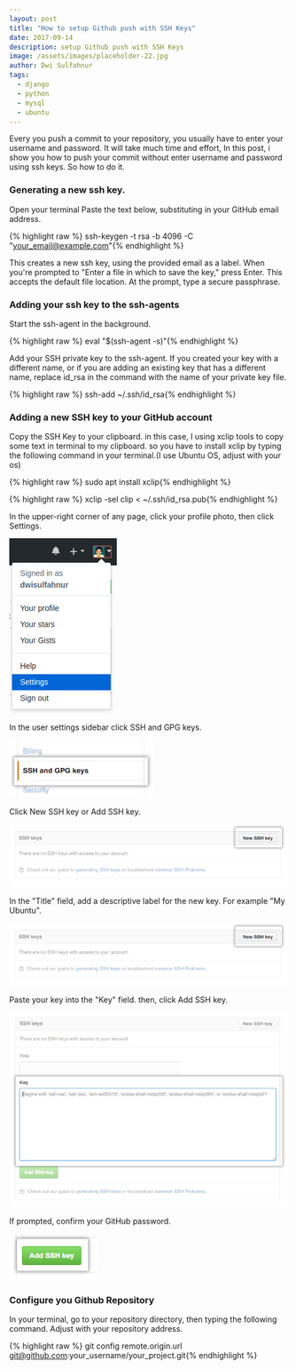 ```yaml
---
layout: post
title: "How to setup Github push with SSH Keys"
date: 2017-09-14
description: setup Github push with SSH Keys
image: /assets/images/placeholder-22.jpg
author: Dwi Sulfahnur
tags:
  - django
  - python
  - mysql
  - ubuntu
---
```


Every you push a commit to your repository, you usually have to enter your username and password. It will take much time and effort, In this post, i show you how to push your commit without enter username and password using ssh keys. So how to do it.

### Generating a new ssh key.
Open your terminal
Paste the text below, substituting in your GitHub email address.

{% highlight raw %}
ssh-keygen -t rsa -b 4096 -C "your_email@example.com"{% endhighlight %}

This creates a new ssh key, using the provided email as a label.
When you're prompted to "Enter a file in which to save the key," press Enter. This accepts the default file location.
At the prompt, type a secure passphrase.

### Adding your ssh key to the ssh-agents
Start the ssh-agent in the background.

{% highlight raw %}
eval "$(ssh-agent -s)"{% endhighlight %}

Add your SSH private key to the ssh-agent. If you created your key with a different name, or if you are adding an existing key that has a different name, replace id_rsa in the command with the name of your private key file.

{% highlight raw %}
ssh-add ~/.ssh/id_rsa{% endhighlight %}


### Adding a new SSH key to your GitHub account

Copy the SSH Key to your clipboard.
in this case, I using xclip tools to copy some text in terminal to my clipboard. so you have to install xclip by typing the following command in your terminal.(I use Ubuntu OS, adjust with your os)

{% highlight raw %}
sudo apt install xclip{% endhighlight %}

{% highlight raw %}
xclip -sel clip < ~/.ssh/id_rsa.pub{% endhighlight %}

In the upper-right corner of any page, click your profile photo, then click Settings.

![Markdowm Image](/assets/images/setup-Github-push-with-SSH-Keys1.png?raw=true)
  

In the user settings sidebar click SSH and GPG keys.

![Markdowm Image](/assets/images/setup-Github-push-with-SSH-Keys2.png?raw=true)

Click New SSH key or Add SSH key.

![Markdowm Image](/assets/images/setup-Github-push-with-SSH-Keys3.png?raw=true)
  
In the "Title" field, add a descriptive label for the new key. For example "My Ubuntu".

![Markdowm Image](/assets/images/setup-Github-push-with-SSH-Keys4.png?raw=true)

Paste your key into the "Key" field.
then, click Add SSH key.

![Markdowm Image](/assets/images/setup-Github-push-with-SSH-Keys5.png?raw=true)
  
If prompted, confirm your GitHub password.

![Markdowm Image](/assets/images/setup-Github-push-with-SSH-Keys6.png?raw=true)

 
### Configure you Github Repository
 
In your terminal, go to your repository directory, then typing the following command. Adjust with your repository address.

{% highlight raw %}
git config remote.origin.url git@github.com:your_username/your_project.git{% endhighlight %}